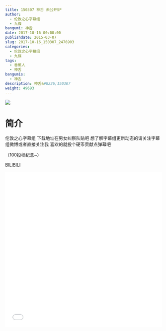 ```yaml
---
title: 150307 神舌 未公开SP
author: 
  - 伦敦之心字幕组
  - 九條
bangumi: 神舌
date: 2017-10-16 00:00:00
publishdate: 2015-03-07
slug: 2017-10-16_150307_2476903
categories: 
  - 伦敦之心字幕组
  - 九條
tags: 
  - 香蕉人
  - 神舌
bangumis: 
  - 神舌
description: 神舌&#8226;150307
weight: 49693
---
```


![](https://i.imgur.com/GpvRNxk.jpg)

# 简介  
伦敦之心字幕组 下载地址在男女纠察队贴吧 想了解字幕组更新动态的请关注字幕组微博或者直接关注我 喜欢的就投个硬币贡献点弹幕吧


（100投稿纪念~）

  [BILIBILI](https://www.bilibili.com/video/av2476903/)


<div class="vcontainer">  <iframe class='video' src="//www.bilibili.com/html/html5player.html?cid=3877978&aid=2476903" width="100%" height="500" frameborder="0" allowfullscreen="allowfullscreen"></iframe></div>
